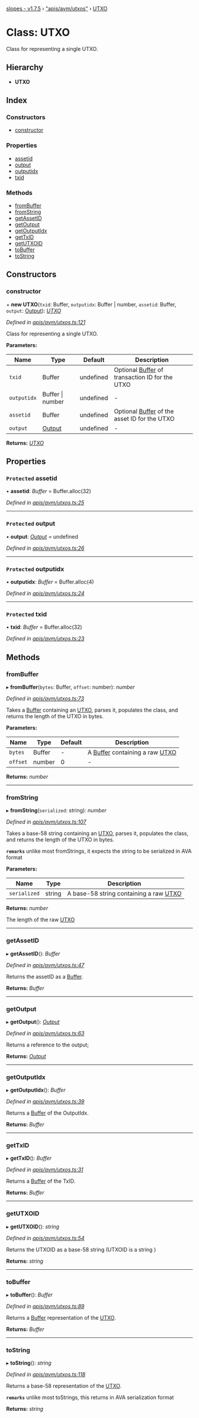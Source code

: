 [slopes - v1.7.5](../README.md) › ["apis/avm/utxos"](../modules/_apis_avm_utxos_.md) › [UTXO](_apis_avm_utxos_.utxo.md)

# Class: UTXO

Class for representing a single UTXO.

## Hierarchy

* **UTXO**

## Index

### Constructors

* [constructor](_apis_avm_utxos_.utxo.md#constructor)

### Properties

* [assetid](_apis_avm_utxos_.utxo.md#protected-assetid)
* [output](_apis_avm_utxos_.utxo.md#protected-output)
* [outputidx](_apis_avm_utxos_.utxo.md#protected-outputidx)
* [txid](_apis_avm_utxos_.utxo.md#protected-txid)

### Methods

* [fromBuffer](_apis_avm_utxos_.utxo.md#frombuffer)
* [fromString](_apis_avm_utxos_.utxo.md#fromstring)
* [getAssetID](_apis_avm_utxos_.utxo.md#getassetid)
* [getOutput](_apis_avm_utxos_.utxo.md#getoutput)
* [getOutputIdx](_apis_avm_utxos_.utxo.md#getoutputidx)
* [getTxID](_apis_avm_utxos_.utxo.md#gettxid)
* [getUTXOID](_apis_avm_utxos_.utxo.md#getutxoid)
* [toBuffer](_apis_avm_utxos_.utxo.md#tobuffer)
* [toString](_apis_avm_utxos_.utxo.md#tostring)

## Constructors

###  constructor

\+ **new UTXO**(`txid`: Buffer, `outputidx`: Buffer | number, `assetid`: Buffer, `output`: [Output](_apis_avm_outputs_.output.md)): *[UTXO](_apis_avm_utxos_.utxo.md)*

*Defined in [apis/avm/utxos.ts:121](https://github.com/ava-labs/slopes/blob/be20cee/src/apis/avm/utxos.ts#L121)*

Class for representing a single UTXO.

**Parameters:**

Name | Type | Default | Description |
------ | ------ | ------ | ------ |
`txid` | Buffer |  undefined | Optional [Buffer](https://github.com/feross/buffer) of transaction ID for the UTXO |
`outputidx` | Buffer &#124; number |  undefined | - |
`assetid` | Buffer |  undefined | Optional [Buffer](https://github.com/feross/buffer) of the asset ID for the UTXO |
`output` | [Output](_apis_avm_outputs_.output.md) |  undefined | - |

**Returns:** *[UTXO](_apis_avm_utxos_.utxo.md)*

## Properties

### `Protected` assetid

• **assetid**: *Buffer* =  Buffer.alloc(32)

*Defined in [apis/avm/utxos.ts:25](https://github.com/ava-labs/slopes/blob/be20cee/src/apis/avm/utxos.ts#L25)*

___

### `Protected` output

• **output**: *[Output](_apis_avm_outputs_.output.md)* =  undefined

*Defined in [apis/avm/utxos.ts:26](https://github.com/ava-labs/slopes/blob/be20cee/src/apis/avm/utxos.ts#L26)*

___

### `Protected` outputidx

• **outputidx**: *Buffer* =  Buffer.alloc(4)

*Defined in [apis/avm/utxos.ts:24](https://github.com/ava-labs/slopes/blob/be20cee/src/apis/avm/utxos.ts#L24)*

___

### `Protected` txid

• **txid**: *Buffer* =  Buffer.alloc(32)

*Defined in [apis/avm/utxos.ts:23](https://github.com/ava-labs/slopes/blob/be20cee/src/apis/avm/utxos.ts#L23)*

## Methods

###  fromBuffer

▸ **fromBuffer**(`bytes`: Buffer, `offset`: number): *number*

*Defined in [apis/avm/utxos.ts:73](https://github.com/ava-labs/slopes/blob/be20cee/src/apis/avm/utxos.ts#L73)*

Takes a [Buffer](https://github.com/feross/buffer) containing an [UTXO](_apis_avm_utxos_.utxo.md), parses it, populates the class, and returns the length of the UTXO in bytes.

**Parameters:**

Name | Type | Default | Description |
------ | ------ | ------ | ------ |
`bytes` | Buffer | - | A [Buffer](https://github.com/feross/buffer) containing a raw [UTXO](_apis_avm_utxos_.utxo.md)  |
`offset` | number | 0 | - |

**Returns:** *number*

___

###  fromString

▸ **fromString**(`serialized`: string): *number*

*Defined in [apis/avm/utxos.ts:107](https://github.com/ava-labs/slopes/blob/be20cee/src/apis/avm/utxos.ts#L107)*

Takes a base-58 string containing an [UTXO](_apis_avm_utxos_.utxo.md), parses it, populates the class, and returns the length of the UTXO in bytes.

**`remarks`** 
unlike most fromStrings, it expects the string to be serialized in AVA format

**Parameters:**

Name | Type | Description |
------ | ------ | ------ |
`serialized` | string | A base-58 string containing a raw [UTXO](_apis_avm_utxos_.utxo.md)  |

**Returns:** *number*

The length of the raw [UTXO](_apis_avm_utxos_.utxo.md)

___

###  getAssetID

▸ **getAssetID**(): *Buffer*

*Defined in [apis/avm/utxos.ts:47](https://github.com/ava-labs/slopes/blob/be20cee/src/apis/avm/utxos.ts#L47)*

Returns the assetID as a [Buffer](https://github.com/feross/buffer).

**Returns:** *Buffer*

___

###  getOutput

▸ **getOutput**(): *[Output](_apis_avm_outputs_.output.md)*

*Defined in [apis/avm/utxos.ts:63](https://github.com/ava-labs/slopes/blob/be20cee/src/apis/avm/utxos.ts#L63)*

Returns a reference to the output;

**Returns:** *[Output](_apis_avm_outputs_.output.md)*

___

###  getOutputIdx

▸ **getOutputIdx**(): *Buffer*

*Defined in [apis/avm/utxos.ts:39](https://github.com/ava-labs/slopes/blob/be20cee/src/apis/avm/utxos.ts#L39)*

Returns a [Buffer](https://github.com/feross/buffer)  of the OutputIdx.

**Returns:** *Buffer*

___

###  getTxID

▸ **getTxID**(): *Buffer*

*Defined in [apis/avm/utxos.ts:31](https://github.com/ava-labs/slopes/blob/be20cee/src/apis/avm/utxos.ts#L31)*

Returns a [Buffer](https://github.com/feross/buffer) of the TxID.

**Returns:** *Buffer*

___

###  getUTXOID

▸ **getUTXOID**(): *string*

*Defined in [apis/avm/utxos.ts:54](https://github.com/ava-labs/slopes/blob/be20cee/src/apis/avm/utxos.ts#L54)*

Returns the UTXOID as a base-58 string (UTXOID is a string )

**Returns:** *string*

___

###  toBuffer

▸ **toBuffer**(): *Buffer*

*Defined in [apis/avm/utxos.ts:89](https://github.com/ava-labs/slopes/blob/be20cee/src/apis/avm/utxos.ts#L89)*

Returns a [Buffer](https://github.com/feross/buffer) representation of the [UTXO](_apis_avm_utxos_.utxo.md).

**Returns:** *Buffer*

___

###  toString

▸ **toString**(): *string*

*Defined in [apis/avm/utxos.ts:118](https://github.com/ava-labs/slopes/blob/be20cee/src/apis/avm/utxos.ts#L118)*

Returns a base-58 representation of the [UTXO](_apis_avm_utxos_.utxo.md).

**`remarks`** 
unlike most toStrings, this returns in AVA serialization format

**Returns:** *string*
